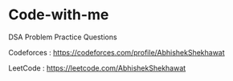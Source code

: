 # Code-with-me

DSA Problem Practice Questions

Codeforces : https://codeforces.com/profile/AbhishekShekhawat

LeetCode : https://leetcode.com/AbhishekShekhawat